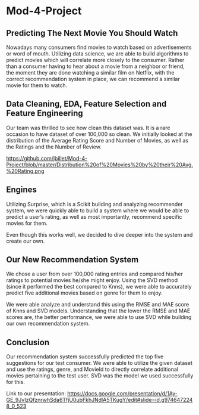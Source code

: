 # Mod-4-Project

## Predicting The Next Movie You Should Watch

Nowadays many consumers find movies to watch based on advertisements or word of mouth. Utilizing data science, we are able to build algorithms to predict movies which will correlate more closely to the consumer. Rather than a consumer having to hear about a movie from a neighbor or friend, the moment they are done watching a similar film on Netflix, with the correct recommendation system in place, we can recommend a similar movie for them to watch.

## Data Cleaning, EDA, Feature Selection and Feature Engineering

Our team was thrilled to see how clean this dataset was. It is a rare occasion to have dataset of over 100,000 so clean. We initially looked at the distribution of the Average Rating Score and Number of Movies, as well as the Ratings and the Number of Review.

https://github.com/jbillet/Mod-4-Project/blob/master/Distribution%20of%20Movies%20by%20their%20Avg.%20Rating.png





## Engines

Utilizing Surprise, which is a Scikit building and analyzing recommender system, we were quickly able to build a system where we would be able to predict a user’s rating, as well as most importantly, recommend specific movies for them.

Even though this works well, we decided to dive deeper into the system and create our own.

## Our New Recommendation System

We chose a user from over 100,000 rating entries and compared his/her ratings to potential movies he/she might enjoy. Using the SVD method (since it performed the best compared to Knns), we were able to accurately predict five additional movies based on genre for them to enjoy. 

We were able analyze and understand this using the RMSE and MAE score of Knns and SVD models. Understanding that the lower the RMSE and MAE scores are, the better performance, we were able to use SVD while building our own recommendation system.

## Conclusion 

Our recommendation system successfully predicted the top five suggestions for our test consumer. We were able to utilize the given dataset and use the ratings, genre, and MovieId to directly correlate additional movies pertaining to the test user. SVD was the model we used successfully for this.

Link to our presentation: https://docs.google.com/presentation/d/1Ay-GE_9JvIzQfznrwhSda6TfjU0ubFkhJNdlA5TKugY/edit#slide=id.g9746472248_0_523
